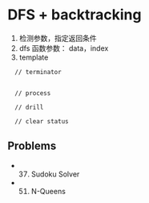 # DFS + backtracking
1. 检测参数，指定返回条件
2. dfs 函数参数： data，index
3. template
```
  // terminator


  // process

  // drill

  // clear status
```


## Problems
- 37. Sudoku Solver
- 51. N-Queens